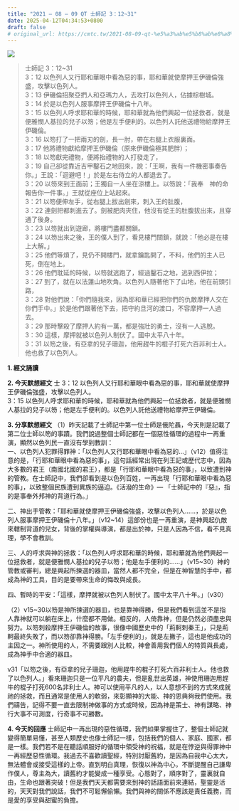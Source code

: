 ```yaml
---
title: "2021 – 08 – 09 QT 士師記 3：12~31"
date: 2025-04-12T04:34:53+0800
draft: false
# original_url: https://cmtc.tw/2021-08-09-qt-%e5%a3%ab%e5%b8%ab%e8%a8%98-3%ef%bc%9a1231
---
```


![](/images/qt.jpg)
> 士師記 3：12\~31  
> 3：12 以色列人又行耶和華眼中看為惡的事，耶和華就使摩押王伊磯倫強盛，攻擊以色列人。  
> 3：13 伊磯倫招聚亞捫人和亞瑪力人，去攻打以色列人，佔據棕樹城。  
> 3：14 於是以色列人服事摩押王伊磯倫十八年。  
> 3：15 以色列人呼求耶和華的時候，耶和華就為他們興起一位拯救者，就是便雅憫人基拉的兒子以笏；他是左手便利的。以色列人託他送禮物給摩押王伊磯倫。  
> 3：16 以笏打了一把兩刃的劍，長一肘，帶在右腿上衣服裏面。  
> 3：17 他將禮物獻給摩押王伊磯倫（原來伊磯倫極其肥胖）；  
> 3：18 以笏獻完禮物，便將抬禮物的人打發走了，  
> 3：19 自己卻從靠近吉甲鑿石之地回來，說：「王啊，我有一件機密事奏告你。」王說：「迴避吧！」於是左右侍立的人都退去了。  
> 3：20 以笏來到王面前；王獨自一人坐在涼樓上。以笏說：「我奉　神的命報告你一件事。」王就從座位上站起來。  
> 3：21 以笏便伸左手，從右腿上拔出劍來，刺入王的肚腹，  
> 3：22 連劍把都刺進去了。劍被肥肉夾住，他沒有從王的肚腹拔出來，且穿通了後身。  
> 3：23 以笏就出到遊廊，將樓門盡都關鎖。  
> 3：24 以笏出來之後，王的僕人到了，看見樓門關鎖，就說：「他必是在樓上大解。」  
> 3：25 他們等煩了，見仍不開樓門，就拿鑰匙開了，不料，他們的主人已死，倒在地上。  
> 3：26 他們耽延的時候，以笏就逃跑了，經過鑿石之地，逃到西伊拉；  
> 3：27 到了，就在以法蓮山地吹角。以色列人隨著他下了山地，他在前頭引路，  
> 3：28 對他們說：「你們隨我來，因為耶和華已經把你們的仇敵摩押人交在你們手中。」於是他們跟著他下去，把守約旦河的渡口，不容摩押一人過去。  
> 3：29 那時擊殺了摩押人約有一萬，都是強壯的勇士，沒有一人逃脫。  
> 3：30 這樣，摩押就被以色列人制伏了。國中太平八十年。  
> 3：31 以笏之後，有亞拿的兒子珊迦，他用趕牛的棍子打死六百非利士人。他也救了以色列人。

**1. 經文誦讀**

**2.  今天默想經文**
士 3：12 以色列人又行耶和華眼中看為惡的事，耶和華就使摩押王伊磯倫強盛，攻擊以色列人。  
3：15 以色列人呼求耶和華的時候，耶和華就為他們興起一位拯救者，就是便雅憫人基拉的兒子以笏；他是左手便利的。以色列人託他送禮物給摩押王伊磯倫。

**3. 分享默想經文**
（1）昨天記載了士師記中第一位士師是俄陀聶，今天則是記載了第二位士師以笏的事蹟。我們說過整個士師記都在一個惡性循環的過程中一再重演，顯然以色列民一直沒有學到教訓：  
一、以色列人犯罪得罪神：「以色列人又行耶和華眼中看為惡的…」（v12）值得注意的是，「行耶和華眼中看為惡的事」，這句話經常出現在列王記或歷代志中，因為大多數的君王（南國北國的君王），都是「行耶和華眼中看為惡的事」，以致遭到神的管教。在士師記中，我們卻看到是以色列百姓，一再出現「行耶和華眼中看為惡的事」，以致整個民族遭到異族的逼迫。《活潑的生命》— 「士師記中的『惡』，指的是事奉外邦神的背道行為。」

二、神出手管教：「耶和華就使摩押王伊磯倫強盛，攻擊以色列人……，於是以色列人服事摩押王伊磯倫十八年。」（v12\~14）這部份也是一再重演，是神興起仇敵來轄制背道的兒女，背後的掌權與導演，都是出於神，只是人因為不信，看不見真理，學不會教訓。

三、人的呼求與神的拯救：「以色列人呼求耶和華的時候，耶和華就為他們興起一位拯救者，就是便雅憫人基拉的兒子以笏；他是左手便利的……」（v15\~30）神的管教或審判，總是興起所揀選的器皿，當然人都不完全，但是在神智慧的手中，都成為神的工具，目的是要帶來生命的悔改與成長。

四、暫時的平安：「這樣，摩押就被以色列人制伏了。國中太平八十年。」（v30）

（2）v15\~30以笏是神所揀選的器皿，也是靠神得勝，但是我們看到這並不是指人靠神就可以躺在床上，什麼都不用做。相反的，人倚靠神，但是仍然必須盡忠與努力。以笏刺殺摩押王伊磯倫的故事，很像中國歷史中的「荊軻刺秦王」，只是荊軻最終失敗了，而以笏卻靠神得勝。「左手便利的」，就是左撇子，這也是他成功的主因之一。神所使用的人，不需要跟別人比較，神會善用我們個人的特質與長處，成為神手中合適的器皿。

v31「以笏之後，有亞拿的兒子珊迦，他用趕牛的棍子打死六百非利士人。他也救了以色列人。」看來珊迦只是一位平凡的農夫，但是亂世出英雄，神使用珊迦用趕牛的棍子打死600名非利士人。神可以使用平凡的人，以人意想不到的方式來成就祂的拯救，而且通常是使用人的軟弱，來彰顯神的大能、神的恩典夠我們使用。我們禱告，記得不要一直去限制神做事的方式或時候，因為神是策士、神有謀略、神行大事不可測度，行奇事不可勝數。

**4. 今天的回應**
士師記中一再出現的惡性循環，我們如果掌握住了，整個士師記就變得簡單易懂，甚至人類歷史也像士師記一樣，包括我們的個人、家庭、國家，都是一樣。我們若不是在聽話順服好的循環中領受神的祝福，就是在悖逆與得罪神中一再經歷惡性循環。我過去不喜歡讀聖經，特別討厭舊約，是因為自我中心太大，無法體會或接受這樣的上帝。直到明白真理，恢復以神為中心，不斷提醒自己謙卑作僕人，尊主為大，讀舊約才能變成一種享受。心態對了，順序對了，靈裏就自由，生命也跟著突破！但是我們天天都需要來到神的話語面前來連結，聖靈是活的，天天對我們說話，我們不可鬆懈偷懶。我們與神的關係不應該是責任義務，而是愛的享受與甜蜜的負擔。
